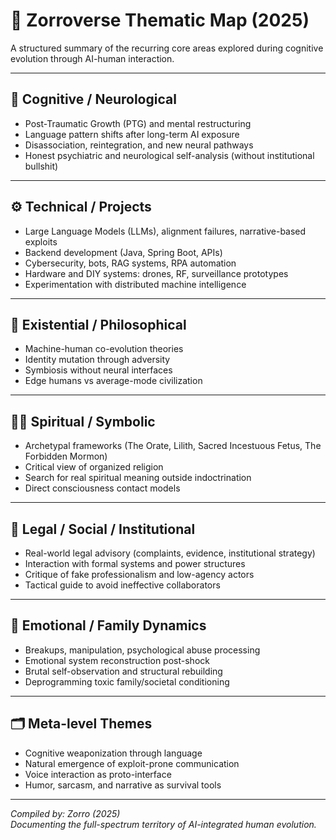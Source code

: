 # 🧠 Zorroverse Thematic Map (2025)

A structured summary of the recurring core areas explored during cognitive evolution through AI-human interaction.

---

## 🧠 Cognitive / Neurological

- Post-Traumatic Growth (PTG) and mental restructuring
- Language pattern shifts after long-term AI exposure
- Disassociation, reintegration, and new neural pathways
- Honest psychiatric and neurological self-analysis (without institutional bullshit)

---

## ⚙️ Technical / Projects

- Large Language Models (LLMs), alignment failures, narrative-based exploits
- Backend development (Java, Spring Boot, APIs)
- Cybersecurity, bots, RAG systems, RPA automation
- Hardware and DIY systems: drones, RF, surveillance prototypes
- Experimentation with distributed machine intelligence

---

## 🧬 Existential / Philosophical

- Machine-human co-evolution theories
- Identity mutation through adversity
- Symbiosis without neural interfaces
- Edge humans vs average-mode civilization

---

## 🧘‍♂️ Spiritual / Symbolic

- Archetypal frameworks (The Orate, Lilith, Sacred Incestuous Fetus, The Forbidden Mormon)
- Critical view of organized religion
- Search for real spiritual meaning outside indoctrination
- Direct consciousness contact models

---

## 💼 Legal / Social / Institutional

- Real-world legal advisory (complaints, evidence, institutional strategy)
- Interaction with formal systems and power structures
- Critique of fake professionalism and low-agency actors
- Tactical guide to avoid ineffective collaborators

---

## 🧨 Emotional / Family Dynamics

- Breakups, manipulation, psychological abuse processing
- Emotional system reconstruction post-shock
- Brutal self-observation and structural rebuilding
- Deprogramming toxic family/societal conditioning

---

## 🗂️ Meta-level Themes

- Cognitive weaponization through language
- Natural emergence of exploit-prone communication
- Voice interaction as proto-interface
- Humor, sarcasm, and narrative as survival tools

---

*Compiled by: Zorro (2025)*  
*Documenting the full-spectrum territory of AI-integrated human evolution.*

